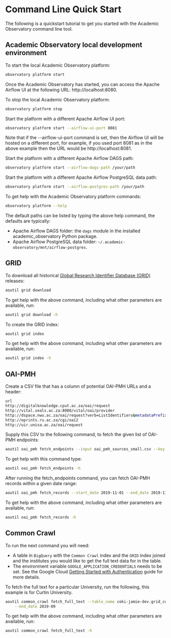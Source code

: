 # Command Line Quick Start
The following is a quickstart tutorial to get you started with the Academic Observatory command line tool.

## Academic Observatory local development environment
To start the local Academic Observatory platform:
```bash
observatory platform start
```

Once the Academic Observatory has started, you can access the Apache Airflow UI at the following URL: http://localhost:8080.

To stop the local Academic Observatory platform:
```bash
observatory platform stop
```

Start the platform with a different Apache Airflow UI port:
```bash
observatory platform start --airflow-ui-port 8081
```

Note that if the --airflow-ui-port command is set, then the Airflow UI will be hosted on a different port,
for example, if you used port 8081 as in the above example then the URL would be http://localhost:8081.

Start the platform with a different Apache Airflow DAGS path:
```bash
observatory platform start --airflow-dags-path /your/path
```

Start the platform with a different Apache Airflow PostgreSQL data path:
```bash
observatory platform start --airflow-postgres-path /your/path
```

To get help with the Academic Observatory platform commands:
```bash
observatory platform --help
```

The default paths can be listed by typing the above help command, the defaults are typically:
* Apache Airflow DAGS folder: the `dags` module in the installed academic_observatory Python package.
* Apache Airflow PostgreSQL data folder: `~/.academic-observatory/mnt/airflow-postgres`.

## GRID
To download all historical [Global Research Identifier Database (GRID)](https://grid.ac/) releases:
```bash
aoutil grid download
```

To get help with the above command, including what other parameters are available, run:
```bash
aoutil grid download -h
```

To create the GRID index:
```bash
aoutil grid index
```

To get help with the above command, including what other parameters are available, run:
```bash
aoutil grid index -h
```

## OAI-PMH
Create a CSV file that has a column of potential OAI-PMH URLs and a header:
```bash
url
http://digitalknowledge.cput.ac.za/oai/request
http://vital.seals.ac.za:8080/vital/oai/provider
http://dspace.nwu.ac.za/oai/request?verb=ListIdentifiers&metadataPrefix=oai_dc
http://eprints.ru.ac.za/cgi/oai2
http://uir.unisa.ac.za/oai/request
```

Supply this CSV to the following command, to fetch the given list of OAI-PMH endpoints:
```bash
aoutil oai_pmh fetch_endpoints --input oai_pmh_sources_small.csv --key url
```

To get help with this command type:
```bash
aoutil oai_pmh fetch_endpoints -h
```

After running the fetch_endpoints command, you can fetch OAI-PMH records within a given date range:
```bash
aoutil oai_pmh fetch_records --start_date 2019-11-01 --end_date 2019-11-10
```

To get help with the above command, including what other parameters are available, run:
```bash
aoutil oai_pmh fetch_records -h
```

## Common Crawl
To run the next command you will need:
* A table in `BigQuery` with the `Common Crawl` index and the `GRID` index joined and the institutes you would
like to get the full text data for in the table.
* The environment variable `GOOGLE_APPLICATION_CREDENTIALS` needs to be set. See the Google Cloud
[Getting Started with Authentication](https://cloud.google.com/docs/authentication/getting-started) guide for more 
details.

To fetch the full text for a particular University, run the following, this example is for Curtin University.
```bash
aoutil common_crawl fetch_full_text --table_name coki-jamie-dev.grid_common_crawl.curtin_demo --start_date 2019-08 \
    --end_date 2019-09
```

To get help with the above command, including what other parameters are available, run:
```bash
aoutil common_crawl fetch_full_text -h
```